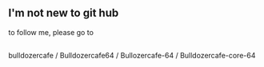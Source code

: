 ## I'm not new to git hub
to follow me, please go to 
## 
bulldozercafe /
Bulldozercafe64 /
Bullozercafe-64 /
Bulldozercafe-core-64
